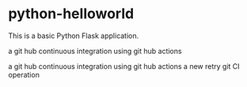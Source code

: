 # python-helloworld

This is a basic Python Flask application.

a git hub continuous integration using git hub actions

a git hub continuous integration using git hub actions a new retry git CI operation

